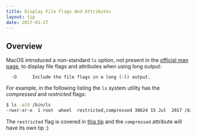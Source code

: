 ```yaml
---
title: Display File Flags And Attributes
layout: tip
date: 2017-01-27
---
```


## Overview

MacOS introduced a non-standard ```ls``` option, not present in the [official man page](http://man7.org/linux/man-pages/man1/ls.1.html), to display file flags and attributes when using long output:
```
  -O      Include the file flags in a long (-l) output.
```

For example, in the following listing the ```ls``` system utility has the _compressed_ and _restricted_ flags:
```bash
$ ls -alO /bin/ls
-rwxr-xr-x  1 root  wheel  restricted,compressed 38624 15 Jul  2017 /bin/ls
```

The ```restricted``` flag is covered in [this tip](http://craftware.xyz/tips/Disable-rootless.html) and the ```compressed``` attribute will have its own tip :)
